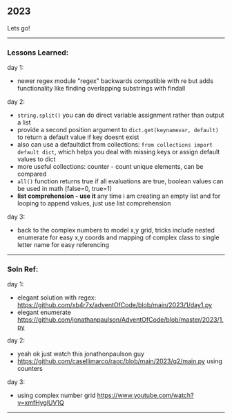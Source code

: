## 2023 
Lets go! 

----  
### Lessons Learned: 
day 1: 
- newer regex module "regex" backwards compatible with re but adds functionality like finding overlapping substrings with findall  

day 2: 
- `string.split()` you can do direct variable assignment rather than output a list
- provide a second position argument to `dict.get(keynamevar, default)` to return a default value if key doesnt exist
- also can use a defaultdict from collections: `from collections import default dict`, which helps you deal with missing keys or assign default values to dict
- more useful collections: counter - count unique elements, can be compared
- `all()` function returns true if all evaluations are true, boolean values can be used in math (false=0, true=1)
- **list comprehension - use it** any time i am creating an empty list and for looping to append values, just use list comprehension

day 3:
- back to the complex numbers to model x,y grid, tricks include nested enumerate for easy x,y coords and mapping of complex class to single letter name for easy referencing
------- 


### Soln Ref: 
day 1:
- elegant solution with regex: https://github.com/xb4r7x/adventOfCode/blob/main/2023/1/day1.py
- elegant enumerate https://github.com/jonathanpaulson/AdventOfCode/blob/master/2023/1.py 

day 2: 
- yeah ok just watch this jonathonpaulson guy 
- https://github.com/casellimarco/raoc/blob/main/2023/q2/main.py using counters  

day 3:
- using complex number grid https://www.youtube.com/watch?v=xmfHyglUV1Q


----  

